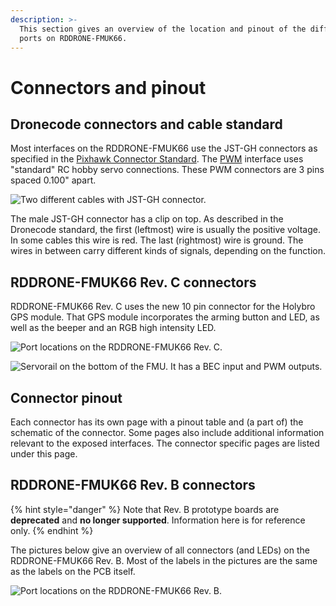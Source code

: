 ```yaml
---
description: >-
  This section gives an overview of the location and pinout of the different
  ports on RDDRONE-FMUK66.
---
```


# Connectors and pinout

## Dronecode connectors and cable standard

Most interfaces on the RDDRONE-FMUK66 use the JST-GH connectors as specified in the [Pixhawk Connector Standard](https://github.com/pixhawk/Pixhawk-Standards/blob/master/DS-009%20Pixhawk%20Connector%20Standard.pdf). The [PWM](https://en.wikipedia.org/wiki/Pulse-width_modulation) interface uses "standard" RC hobby servo connections. These PWM connectors are 3 pins spaced 0.100" apart.

![Two different cables with JST-GH connector.](../../.gitbook/assets/cable.jpg)

The male JST-GH connector has a clip on top. As described in the Dronecode standard, the first \(leftmost\) wire is usually the positive voltage. In some cables this wire is red. The last \(rightmost\) wire is ground. The wires in between carry different kinds of signals, depending on the function.

## RDDRONE-FMUK66 Rev. C connectors

RDDRONE-FMUK66 Rev. C uses the new 10 pin connector for the Holybro GPS module. That GPS module incorporates the arming button and LED, as well as the beeper and an RGB high intensity LED.

![Port locations on the RDDRONE-FMUK66 Rev. C. ](../../.gitbook/assets/image%20%28159%29.png)

![Servorail on the bottom of the FMU. It has a BEC input and PWM outputs.](../../.gitbook/assets/PWM_ports.PNG)

## Connector pinout

Each connector has its own page with a pinout table and \(a part of\) the schematic of the connector. Some pages also include additional information relevant to the exposed interfaces. The connector specific pages are listed under this page.

## RDDRONE-FMUK66 Rev. B connectors

{% hint style="danger" %}
Note that Rev. B prototype boards are **deprecated** and **no longer supported**. Information here is for reference only.
{% endhint %}

The pictures below give an overview of all connectors \(and LEDs\) on the RDDRONE-FMUK66 Rev. B. Most of the labels in the pictures are the same as the labels on the PCB itself.

![Port locations on the RDDRONE-FMUK66 Rev. B.](../../.gitbook/assets/nxphlite-connectors.jpg)

